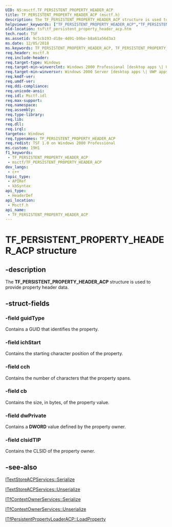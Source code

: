 ```yaml
---
UID: NS:msctf.TF_PERSISTENT_PROPERTY_HEADER_ACP
title: TF_PERSISTENT_PROPERTY_HEADER_ACP (msctf.h)
description: The TF_PERSISTENT_PROPERTY_HEADER_ACP structure is used to provide property header data.
helpviewer_keywords: ["TF_PERSISTENT_PROPERTY_HEADER_ACP","TF_PERSISTENT_PROPERTY_HEADER_ACP structure [Text Services Framework]","_tsf_tf_persistent_property_header_acp_ref","msctf/TF_PERSISTENT_PROPERTY_HEADER_ACP","tsf.tf_persistent_property_header_acp"]
old-location: tsf\tf_persistent_property_header_acp.htm
tech.root: TSF
ms.assetid: 9c5cb193-d18e-4d91-b9be-b8a61a56d3a3
ms.date: 12/05/2018
ms.keywords: TF_PERSISTENT_PROPERTY_HEADER_ACP, TF_PERSISTENT_PROPERTY_HEADER_ACP structure [Text Services Framework], _tsf_tf_persistent_property_header_acp_ref, msctf/TF_PERSISTENT_PROPERTY_HEADER_ACP, tsf.tf_persistent_property_header_acp
req.header: msctf.h
req.include-header: 
req.target-type: Windows
req.target-min-winverclnt: Windows 2000 Professional [desktop apps \| UWP apps]
req.target-min-winversvr: Windows 2000 Server [desktop apps \| UWP apps]
req.kmdf-ver: 
req.umdf-ver: 
req.ddi-compliance: 
req.unicode-ansi: 
req.idl: Msctf.idl
req.max-support: 
req.namespace: 
req.assembly: 
req.type-library: 
req.lib: 
req.dll: 
req.irql: 
targetos: Windows
req.typenames: TF_PERSISTENT_PROPERTY_HEADER_ACP
req.redist: TSF 1.0 on Windows 2000 Professional
ms.custom: 19H1
f1_keywords:
 - TF_PERSISTENT_PROPERTY_HEADER_ACP
 - msctf/TF_PERSISTENT_PROPERTY_HEADER_ACP
dev_langs:
 - c++
topic_type:
 - APIRef
 - kbSyntax
api_type:
 - HeaderDef
api_location:
 - Msctf.h
api_name:
 - TF_PERSISTENT_PROPERTY_HEADER_ACP
---
```


# TF_PERSISTENT_PROPERTY_HEADER_ACP structure


## -description

The <b>TF_PERSISTENT_PROPERTY_HEADER_ACP</b> structure is used to provide property header data.

## -struct-fields

### -field guidType

Contains a GUID that identifies the property.

### -field ichStart

Contains the starting character position of the property.

### -field cch

Contains the number of characters that the property spans.

### -field cb

Contains the size, in bytes, of the property value.

### -field dwPrivate

Contains a <b>DWORD</b> value defined by the property owner.

### -field clsidTIP

Contains the CLSID of the property owner.

## -see-also

<a href="https://docs.microsoft.com/windows/desktop/api/msctf/nf-msctf-itextstoreacpservices-serialize">ITextStoreACPServices::Serialize
      </a>



<a href="https://docs.microsoft.com/windows/desktop/api/msctf/nf-msctf-itextstoreacpservices-unserialize">ITextStoreACPServices::Unserialize
      </a>



<a href="https://docs.microsoft.com/windows/desktop/api/msctf/nf-msctf-itfcontextownerservices-serialize">ITfContextOwnerServices::Serialize
      </a>



<a href="https://docs.microsoft.com/windows/desktop/api/msctf/nf-msctf-itfcontextownerservices-unserialize">ITfContextOwnerServices::Unserialize
      </a>



<a href="https://docs.microsoft.com/windows/desktop/api/msctf/nf-msctf-itfpersistentpropertyloaderacp-loadproperty">ITfPersistentPropertyLoaderACP::LoadProperty
      </a>


